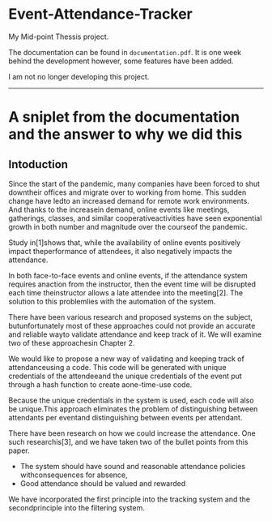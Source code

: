 # Event-Attendance-Tracker

My Mid-point Thessis project.

The documentation can be found in `documentation.pdf`. It is one week behind the development however, some features have been added.

I am not no longer developing this project.

---

# A sniplet from the documentation and the answer to why we did this


## Intoduction

Since  the  start  of  the  pandemic,  many  companies  have  been  forced  to  shut  downtheir offices and migrate over to working from home.  This sudden change have ledto an increased demand for remote work environments.  And thanks to the increasein demand, online events like meetings, gatherings, classes, and similar cooperativeactivities have seen exponential growth in both number and magnitude over the courseof the pandemic.

Study in[1]shows that, while the availability of online events positively impact theperformance of attendees, it also negatively impacts the attendance.

In both face-to-face events and online events, if the attendance system requires anaction  from  the  instructor,  then  the  event  time  will  be  disrupted  each  time  theinstructor allows a late attendee into the meeting[2].  The solution to this problemlies with the automation of the system.

There  have  been  various  research  and  proposed  systems  on  the  subject,   butunfortunately most of these approaches could not provide an accurate and reliable wayto validate attendance and keep track of it. We will examine two of these approachesin Chapter 2.

We would like to propose a new way of validating and keeping track of attendanceusing a code.  This code will be generated with unique credentials of the attendeeand  the  unique  credentials  of  the  event  put  through  a  hash  function  to  create  aone-time-use code.

Because the unique credentials in the system is used, each code will also be unique.This approach eliminates the problem of distinguishing between attendants per eventand distinguishing between events per attendant.

There have been research on how we could increase the attendance. One such researchis[3], and we have taken two of the bullet points from this paper.

-	The  system  should  have  sound  and  reasonable  attendance  policies  withconsequences for absence,
-	Good attendance should be valued and rewarded

We  have  incorporated  the  first  principle  into  the  tracking  system  and  the  secondprinciple into the filtering system.

